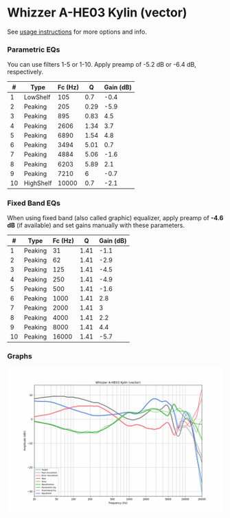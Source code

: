# Whizzer A-HE03 Kylin (vector)
See [usage instructions](https://github.com/jaakkopasanen/AutoEq#usage) for more options and info.

### Parametric EQs
You can use filters 1-5 or 1-10. Apply preamp of -5.2 dB or -6.4 dB, respectively.

|   # | Type      |   Fc (Hz) |    Q |   Gain (dB) |
|-----|-----------|-----------|------|-------------|
|   1 | LowShelf  |       105 | 0.7  |        -0.4 |
|   2 | Peaking   |       205 | 0.29 |        -5.9 |
|   3 | Peaking   |       895 | 0.83 |         4.5 |
|   4 | Peaking   |      2606 | 1.34 |         3.7 |
|   5 | Peaking   |      6890 | 1.54 |         4.8 |
|   6 | Peaking   |      3494 | 5.01 |         0.7 |
|   7 | Peaking   |      4884 | 5.06 |        -1.6 |
|   8 | Peaking   |      6203 | 5.89 |         2.1 |
|   9 | Peaking   |      7210 | 6    |        -0.7 |
|  10 | HighShelf |     10000 | 0.7  |        -2.1 |

### Fixed Band EQs
When using fixed band (also called graphic) equalizer, apply preamp of **-4.6 dB** (if available) and set gains manually with these parameters.

|   # | Type    |   Fc (Hz) |    Q |   Gain (dB) |
|-----|---------|-----------|------|-------------|
|   1 | Peaking |        31 | 1.41 |        -1.1 |
|   2 | Peaking |        62 | 1.41 |        -2.9 |
|   3 | Peaking |       125 | 1.41 |        -4.5 |
|   4 | Peaking |       250 | 1.41 |        -4.9 |
|   5 | Peaking |       500 | 1.41 |        -1.6 |
|   6 | Peaking |      1000 | 1.41 |         2.8 |
|   7 | Peaking |      2000 | 1.41 |         3   |
|   8 | Peaking |      4000 | 1.41 |         2.2 |
|   9 | Peaking |      8000 | 1.41 |         4.4 |
|  10 | Peaking |     16000 | 1.41 |        -5.7 |

### Graphs
![](./Whizzer%20A-HE03%20Kylin%20(vector).png)
